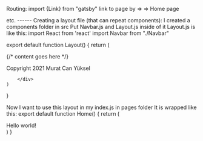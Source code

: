 Routing:
import {Link} from "gatsby"
link to page by => <Link to="/"> => Home page
<Link to="/About"> etc.
------
Creating a layout file (that can repeat components):
I created a components folder in src
Put Navbar.js and Layout.js inside of it
Layout.js is like this:
import React from 'react'
import Navbar from "./Navbar"

export default function Layout() {
    return (
        <div className="layout">
            <Navbar />
            <div className="content">
                {/* content goes here */}
            </div>
            <footer>
                <p>Copyright 2021 Murat Can Yüksel</p>
            </footer>
            
        </div>
    )
}

Now I want to use this layout in my index.js in pages folder
It is wrapped like this:
export default function Home() {
  return (
  <Layout>
<div>Hello world!</div>
  </Layout>
  )
}